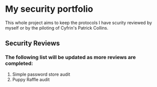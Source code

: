 

# My security portfolio

This whole project aims to keep the protocols I have scurity reviewed by myself or by the piloting of Cyfrin's Patrick Collins. 

## Security Reviews

### The following list will be updated as more reviews are completed:

1. Simple password store audit 
2. Puppy Raffle audit
